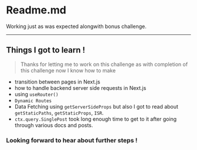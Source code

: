 # Readme.md

Working just as was expected alongwith bonus challenge.
____

## Things I got to learn !

> Thanks for letting me to work on this challenge as with completion of this challenge now I know how to make 
- transition between pages in Next.js
- how to handle backend server side requests in Next.js
- using `useRouter()`
- `Dynamic Routes`
- Data Fetching using `getServerSideProps` but also I got to read about `getStaticPaths`, 
 `getStaticProps`, `ISR`.
- `ctx.query.SinglePost` took long enough time to get to it after going through various docs and posts.


### Looking forward to hear about further steps !